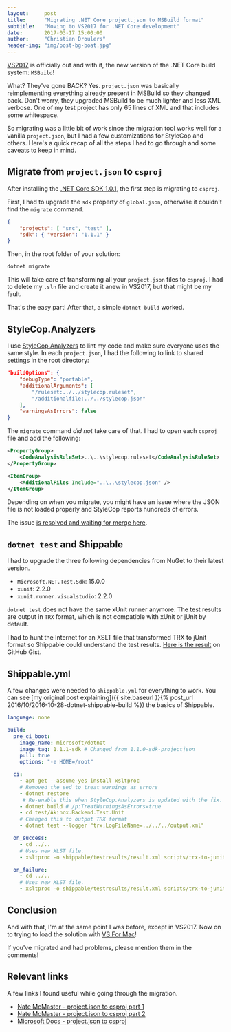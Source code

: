 ```yaml
---
layout:     post
title:      "Migrating .NET Core project.json to MSBuild format"
subtitle:   "Moving to VS2017 for .NET Core development"
date:       2017-03-17 15:00:00
author:     "Christian Droulers"
header-img: "img/post-bg-boat.jpg"
---
```


[VS2017](https://www.visualstudio.com/downloads/) is officially out and with it,
the new version of the .NET Core build system: `MSBuild`!

What? They've gone BACK? Yes. `project.json` was basically reimplementing everything already present
in MSBuild so they changed back. Don't worry, they upgraded MSBuild to be much lighter and less
XML verbose. One of my test project has only 65 lines of XML and that includes some whitespace.

So migrating was a little bit of work since the migration tool works well for a vanilla
`project.json`, but I had a few customizations for StyleCop and others. Here's a quick recap of
all the steps I had to go through and some caveats to keep in mind.

## Migrate from `project.json` to `csproj`

After installing the [.NET Core SDK 1.0.1](https://www.microsoft.com/net/core#windowscmd),
the first step is migrating to `csproj`.

First, I had to upgrade the `sdk` property of `global.json`, otherwise
it couldn't find the `migrate` command.

```json
{
    "projects": [ "src", "test" ],
    "sdk": { "version": "1.1.1" }
}
```

Then, in the root folder of your solution:

    dotnet migrate

This will take care of transforming all your `project.json` files to `csproj`.
I had to delete my `.sln` file and create it anew in VS2017, but that might be my fault.

That's the easy part! After that, a simple `dotnet build` worked.

## StyleCop.Analyzers

I use [StyleCop.Analyzers](https://github.com/DotNetAnalyzers/StyleCopAnalyzers)
to lint my code and make sure everyone uses the same style. In each `project.json`,
I had the following to link to shared settings in the root directory:

```json
"buildOptions": {
    "debugType": "portable",
    "additionalArguments": [
        "/ruleset:../../stylecop.ruleset",
        "/additionalfile:../../stylecop.json"
    ],
    "warningsAsErrors": false
}
```

The `migrate` command *did not* take care of that. I had to open each `csproj` file
and add the following:

```xml
<PropertyGroup>
    <CodeAnalysisRuleSet>..\..\stylecop.ruleset</CodeAnalysisRuleSet>
</PropertyGroup>

<ItemGroup>
    <AdditionalFiles Include="..\..\stylecop.json" />
</ItemGroup>
```

Depending on when you migrate, you might have an issue where the JSON file
is not loaded properly and StyleCop reports hundreds of errors.

The issue [is resolved and waiting for merge here](https://github.com/DotNetAnalyzers/StyleCopAnalyzers/issues/2290).

## `dotnet test` and Shippable

I had to upgrade the three following dependencies from NuGet to their latest version.

* `Microsoft.NET.Test.Sdk`: 15.0.0
* `xunit`: 2.2.0
* `xunit.runner.visualstudio`: 2.2.0

`dotnet test` does not have the same xUnit runner anymore. The test results
are output in `TRX` format, which is not compatible with xUnit or jUnit by default.

I had to hunt the Internet for an XSLT file that transformed TRX to jUnit format
so Shippable could understand the test results.
[Here is the result](https://gist.github.com/cdroulers/510d2ecd6ff92002bb39469821a3a1b5) on
GitHub Gist.

## Shippable.yml

A few changes were needed to `shippable.yml` for everything to work. You can see
[my original post explaining]({{ site.baseurl }}{% post_url 2016/10/2016-10-28-dotnet-shippable-build %})
the basics of Shippable.

```yml
language: none

build:
  pre_ci_boot:
    image_name: microsoft/dotnet
    image_tag: 1.1.1-sdk # Changed from 1.1.0-sdk-projectjson
    pull: true
    options: "-e HOME=/root"

  ci:
    - apt-get --assume-yes install xsltproc
    # Removed the sed to treat warnings as errors
    - dotnet restore
     # Re-enable this when StyleCop.Analyzers is updated with the fix.
    - dotnet build # /p:TreatWarningsAsErrors=true
    - cd test/Akinox.Backend.Test.Unit
    # Changed this to output TRX format
    - dotnet test --logger "trx;LogFileName=../../../output.xml"

  on_success:
    - cd ../..
    # Uses new XLST file.
    - xsltproc -o shippable/testresults/result.xml scripts/trx-to-junit.xslt output.xml

  on_failure:
    - cd ../..
    # Uses new XLST file.
    - xsltproc -o shippable/testresults/result.xml scripts/trx-to-junit.xslt output.xml
```

## Conclusion

And with that, I'm at the same point I was before, except in VS2017.
Now on to trying to load the solution with
[VS For Mac](https://www.visualstudio.com/vs/visual-studio-mac/)!

If you've migrated and had problems, please mention them in the comments!

## Relevant links

A few links I found useful while going through the migration.

* [Nate McMaster - project.json to csproj part 1](http://www.natemcmaster.com/blog/2017/01/19/project-json-to-csproj/)
* [Nate McMaster - project.json to csproj part 2](http://www.natemcmaster.com/blog/2017/02/01/project-json-to-csproj-part2/)
* [Microsoft Docs - project.json to csproj](https://docs.microsoft.com/en-us/dotnet/articles/core/tools/project-json-to-csproj)
